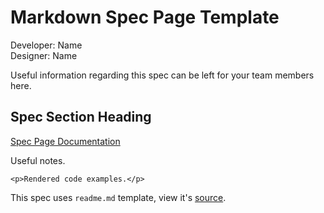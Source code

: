 ﻿<link rel="stylesheet" href="css/starting.css">

# Markdown Spec Page Template

Developer: Name<br>
Designer: Name

Useful information regarding this spec can be left for your team members here.

## Spec Section Heading

[Spec Page Documentation](/docs/spec)

Useful notes.

```example
<p>Rendered code examples.</p>
```

This spec uses <code>readme.md</code> template, view it's <a href="readme.md">source</a>.
